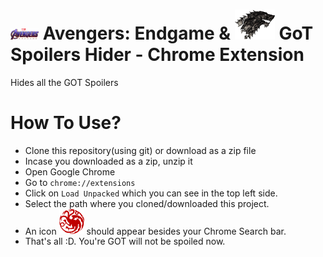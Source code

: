# <img src="endgame.png" width="45"/> Avengers: Endgame & <img src="logo-tar.png" width="64"/> GoT Spoilers Hider - Chrome Extension 
Hides all the GOT Spoilers

# How To Use?
- Clone this repository(using git) or download as a zip file
- Incase you downloaded as a zip, unzip it
- Open Google Chrome
- Go to `chrome://extensions`
- Click on `Load Unpacked` which you can see in the top left side.
- Select the path where you cloned/downloaded this project.
- An icon <img src="off.png"  width="40"/> should appear besides your Chrome Search bar.
- That's all :D. You're GOT will not be spoiled now.
